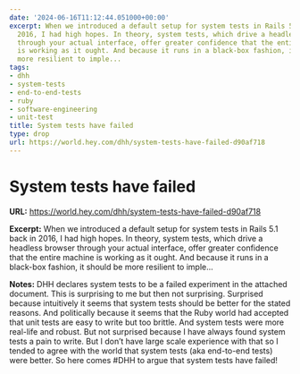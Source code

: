 ```yaml
---
date: '2024-06-16T11:12:44.051000+00:00'
excerpt: When we introduced a default setup for system tests in Rails 5.1 back in
  2016, I had high hopes. In theory, system tests, which drive a headless browser
  through your actual interface, offer greater confidence that the entire machine
  is working as it ought. And because it runs in a black-box fashion, it should be
  more resilient to imple...
tags:
- dhh
- system-tests
- end-to-end-tests
- ruby
- software-engineering
- unit-test
title: System tests have failed
type: drop
url: https://world.hey.com/dhh/system-tests-have-failed-d90af718
---
```


# System tests have failed

**URL:** https://world.hey.com/dhh/system-tests-have-failed-d90af718

**Excerpt:** When we introduced a default setup for system tests in Rails 5.1 back in 2016, I had high hopes. In theory, system tests, which drive a headless browser through your actual interface, offer greater confidence that the entire machine is working as it ought. And because it runs in a black-box fashion, it should be more resilient to imple...

**Notes:**
DHH declares system tests to be a failed experiment in the attached document. This is surprising to me but then not surprising. Surprised because intuitively it seems that system tests should be better for the stated reasons. And politically because it seems that the Ruby world had accepted that unit tests are easy to write but too brittle. And system tests were more real-life and robust. But not surprised because I have always found system tests a pain to write. But I don’t have large scale experience with that so I tended to agree with the world that system tests (aka end-to-end tests) were better. So here comes #DHH to argue that system tests have failed!
